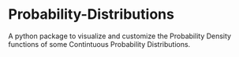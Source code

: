 # Probability-Distributions
A python package to visualize and customize the Probability Density functions of some Contintuous Probability Distributions. 
